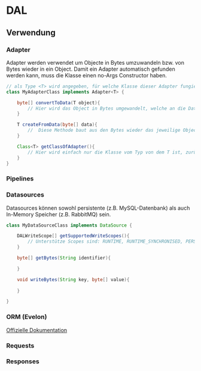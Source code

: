 # DAL

## Verwendung

### Adapter
Adapter werden verwendet um Objecte in Bytes umzuwandeln bzw. von Bytes wieder in ein Object. Damit ein Adapter automatisch gefunden werden kann, muss die Klasse einen no-Args Constructor haben.

```java
// als Type <T> wird angegeben, für welche Klasse dieser Adapter fungiert
class MyAdapterClass implements Adapter<T> {

    byte[] convertToData(T object){
        // Hier wird das Object in Bytes umgewandelt, welche an die Datenquelle weitergegeben wird.
    }

    T createFromData(byte[] data){
        //  Diese Methode baut aus den Bytes wieder das jeweilige Object
    }

    Class<T> getClassOfAdapter(){
        // Hier wird einfach nur die Klasse vom Typ von dem T ist, zurückgegeben.
    }
}
```
### Pipelines

### Datasources
Datasources können sowohl persistente (z.B. MySQL-Datenbank) als auch In-Memory Speicher (z.B. RabbitMQ) sein.
```java
class MyDataSourceClass implements DataSource {

    DALWriteScope[] getSupportedWriteScopes(){
        // Unterstütze Scopes sind: RUNTIME, RUNTIME_SYNCHRONISED, PERSISTENT, PERSISTENT_SYNCHRONISED
    }

    byte[] getBytes(String identifier){

    }

    void writeBytes(String key, byte[] value){
    
    }

}
```

### ORM (Evelon)

[Offizielle Dokumentation](https://github.com/ByteMCNetzwerk/evelon/wiki)

### Requests

### Responses

